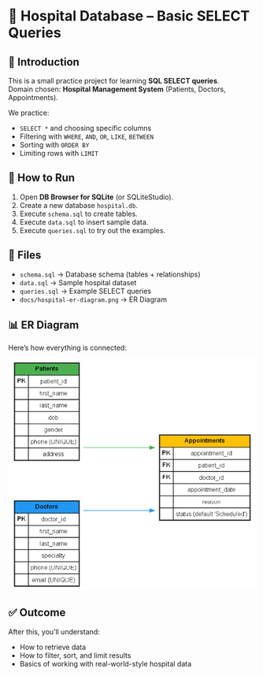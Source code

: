 # 🏥 Hospital Database – Basic SELECT Queries

## 📌 Introduction
This is a small practice project for learning **SQL SELECT queries**.  
Domain chosen: **Hospital Management System** (Patients, Doctors, Appointments).

We practice:
- `SELECT *` and choosing specific columns
- Filtering with `WHERE`, `AND`, `OR`, `LIKE`, `BETWEEN`
- Sorting with `ORDER BY`
- Limiting rows with `LIMIT`

## 🚀 How to Run
1. Open **DB Browser for SQLite** (or SQLiteStudio).
2. Create a new database `hospital.db`.
3. Execute `schema.sql` to create tables.
4. Execute `data.sql` to insert sample data.
5. Execute `queries.sql` to try out the examples.

## 📂 Files
- `schema.sql` → Database schema (tables + relationships)
- `data.sql` → Sample hospital dataset
- `queries.sql` → Example SELECT queries
- `docs/hospital-er-diagram.png` → ER Diagram

## 📊 ER Diagram
Here’s how everything is connected:

![ER Diagram](docs/er_diagram.png)

## ✅ Outcome
After this, you’ll understand:
- How to retrieve data
- How to filter, sort, and limit results
- Basics of working with real-world-style hospital data
